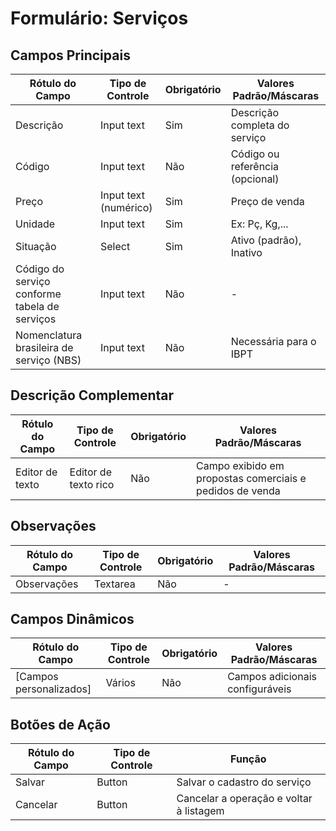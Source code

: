 # Formulário: Serviços

## Campos Principais

| Rótulo do Campo | Tipo de Controle | Obrigatório | Valores Padrão/Máscaras |
|-----------------|------------------|-------------|-------------------------|
| Descrição | Input text | Sim | Descrição completa do serviço |
| Código | Input text | Não | Código ou referência (opcional) |
| Preço | Input text (numérico) | Sim | Preço de venda |
| Unidade | Input text | Sim | Ex: Pç, Kg,... |
| Situação | Select | Sim | Ativo (padrão), Inativo |
| Código do serviço conforme tabela de serviços | Input text | Não | - |
| Nomenclatura brasileira de serviço (NBS) | Input text | Não | Necessária para o IBPT |

## Descrição Complementar

| Rótulo do Campo | Tipo de Controle | Obrigatório | Valores Padrão/Máscaras |
|-----------------|------------------|-------------|-------------------------|
| Editor de texto | Editor de texto rico | Não | Campo exibido em propostas comerciais e pedidos de venda |

## Observações

| Rótulo do Campo | Tipo de Controle | Obrigatório | Valores Padrão/Máscaras |
|-----------------|------------------|-------------|-------------------------|
| Observações | Textarea | Não | - |

## Campos Dinâmicos

| Rótulo do Campo | Tipo de Controle | Obrigatório | Valores Padrão/Máscaras |
|-----------------|------------------|-------------|-------------------------|
| [Campos personalizados] | Vários | Não | Campos adicionais configuráveis |

## Botões de Ação

| Rótulo do Campo | Tipo de Controle | Função |
|-----------------|------------------|--------|
| Salvar | Button | Salvar o cadastro do serviço |
| Cancelar | Button | Cancelar a operação e voltar à listagem |
